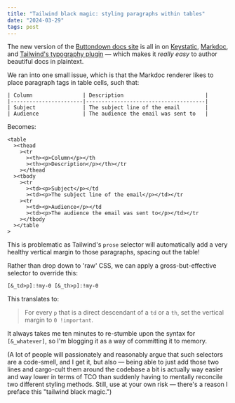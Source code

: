 ```yaml
---
title: "Tailwind black magic: styling paragraphs within tables"
date: "2024-03-29"
tags: post
---
```


The new version of the [Buttondown docs site](https://docs.buttondown.com/) is all in on [Keystatic](https://keystatic.com/), [Markdoc](https://markdoc.dev/), and [Tailwind's typography plugin](https://github.com/tailwindlabs/tailwindcss-typography) — which makes it _really easy_ to author beautiful docs in plaintext.

We ran into one small issue, which is that the Markdoc renderer likes to place paragraph tags in table cells, such that:

```
| Column                | Description                          |
|-----------------------|--------------------------------------|
| Subject               | The subject line of the email        |
| Audience              | The audience the email was sent to   |
```

Becomes:

```
<table
  ><thead
    ><tr
      ><th><p>Column</p></th
      ><th><p>Description</p></th></tr
    ></thead
  ><tbody
    ><tr
      ><td><p>Subject</p></td
      ><td><p>The subject line of the email</p></td></tr
    ><tr
      ><td><p>Audience</p></td
      ><td><p>The audience the email was sent to</p></td></tr
    ></tbody
  ></table
>
```

This is problematic as Tailwind's `prose` selector will automatically add a very healthy vertical margin to those paragraphs, spacing out the table!

Rather than drop down to 'raw' CSS, we can apply a gross-but-effective selector to override this:

```
[&_td>p]:!my-0 [&_th>p]:!my-0
```

This translates to:

> For every `p` that is a direct descendant of a `td` or a `th`, set the vertical margin to `0 !important`.

It always takes me ten minutes to re-stumble upon the syntax for `[&_whatever]`, so I'm blogging it as a way of committing it to memory.

(A lot of people will passionately and reasonably argue that such selectors are a code-smell, and I get it, but also — being able to just add those two lines and cargo-cult them around the codebase a bit is actually way easier and way lower in terms of TCO than suddenly having to mentally reconcile two different styling methods. Still, use at your own risk — there's a reason I preface this "tailwind black magic.")
